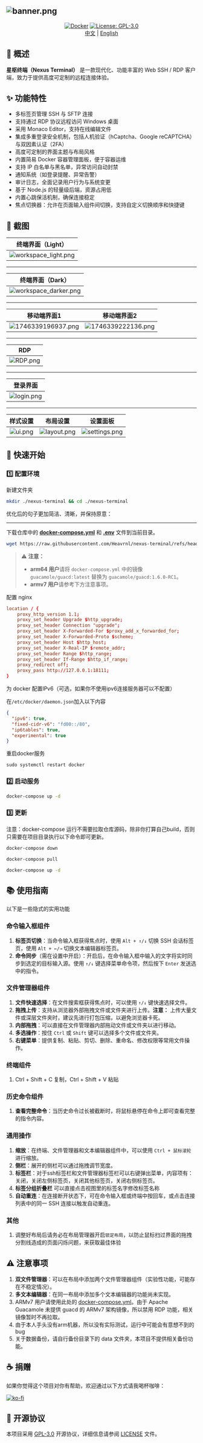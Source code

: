 ![banner.png](https://lsky.tuyu.me/i/2025/04/30/681209e053db7.png)
---

<div align="center">

[![Docker](https://img.shields.io/badge/-Docker-2496ED?style=flat-square&logo=docker&logoColor=white)][docker-url] [![License: GPL-3.0](https://img.shields.io/badge/License-GPL%203.0-4CAF50?style=flat-square)](https://github.com/Heavrnl/nexus-terminal/blob/main/LICENSE)
<br>
[中文](./README.md) | [English](./doc/README_EN.md)

[docker-url]: https://hub.docker.com/r/heavrnl/nexus-terminal-frontend

</div>


## 📖 概述

**星枢终端（Nexus Terminal）** 是一款现代化、功能丰富的 Web SSH / RDP 客户端，致力于提供高度可定制的远程连接体验。

## ✨ 功能特性

*   多标签页管理 SSH 与 SFTP 连接  
*   支持通过 RDP 协议远程访问 Windows 桌面  
*   采用 Monaco Editor，支持在线编辑文件  
*   集成多重登录安全机制，包括人机验证（hCaptcha、Google reCAPTCHA）与双因素认证（2FA）  
*   高度可定制的界面主题与布局风格
*   内置简易 Docker 容器管理面板，便于容器运维  
*   支持 IP 白名单与黑名单，异常访问自动封禁  
*   通知系统（如登录提醒、异常告警）  
*   审计日志，全面记录用户行为与系统变更
*   基于 Node.js 的轻量级后端，资源占用低
*   内置心跳保活机制，确保连接稳定
*   焦点切换器：允许在页面输入组件间切换，支持自定义切换顺序和快捷键

## 📸 截图





|                            终端界面（Light）                            |
|:-------------------------------------------------------------:|
| ![workspace_light.png](https://lsky.tuyu.me/i/2025/04/30/68120a8dd0489.png) |

---

|                            终端界面（Dark）                            |
|:-------------------------------------------------------------:|
| ![workspace_darker.png](https://lsky.tuyu.me/i/2025/04/30/68120aa275a76.png) |

---

|                            移动端界面1                            |                            移动端界面2                            |
|:-------------------------------------------------------------:|:-------------------------------------------------------------:|
| ![1746339196937.png](https://lsky.tuyu.me/i/2025/05/04/6817056948ac2.png) |![1746339222136.png](https://lsky.tuyu.me/i/2025/05/04/681705820fe01.png) |

---
|                            RDP                           |
|:-------------------------------------------------------------:|
| ![RDP.png](https://lsky.tuyu.me/i/2025/04/30/68123a318b817.png) |

---

|                            登录界面                            |
|:-------------------------------------------------------------:|
| ![login.png](https://lsky.tuyu.me/i/2025/04/30/681209911d74f.png) |

---

|                          样式设置                            |                          布局设置                            |                          设置面板                            |
|:-------------------------------------------------------------:|:-------------------------------------------------------------:|:-------------------------------------------------------------:|
| ![ui.png](https://lsky.tuyu.me/i/2025/04/30/68120acb7a6fb.png) | ![layout.png](https://lsky.tuyu.me/i/2025/04/30/68120ac6d6a51.png) | ![settings.png](https://lsky.tuyu.me/i/2025/04/30/68120ac76bcb8.png) |



## 🚀 快速开始

### 1️⃣ 配置环境

新建文件夹
```bash
mkdir ./nexus-terminal && cd ./nexus-terminal
```
优化后的句子更加简洁、清晰，并保持原意：

---

下载仓库中的 [**docker-compose.yml**](https://raw.githubusercontent.com/Heavrnl/nexus-terminal/refs/heads/main/docker-compose.yml) 和 [**.env**](https://raw.githubusercontent.com/Heavrnl/nexus-terminal/refs/heads/main/.env) 文件到当前目录。
```bash
wget https://raw.githubusercontent.com/Heavrnl/nexus-terminal/refs/heads/main/docker-compose.yml -O docker-compose.yml && wget https://raw.githubusercontent.com/Heavrnl/nexus-terminal/refs/heads/main/.env -O .env
```
> ⚠️ **注意：**
>
> * **arm64 用户**请将 `docker-compose.yml` 中的镜像 `guacamole/guacd:latest` 替换为 `guacamole/guacd:1.6.0-RC1`。
> * **armv7 用户**请参考下方注意事项。




配置 nginx
```conf
location / {
    proxy_http_version 1.1;
    proxy_set_header Upgrade $http_upgrade;
    proxy_set_header Connection "upgrade";
    proxy_set_header X-Forwarded-For $proxy_add_x_forwarded_for;
    proxy_set_header X-Forwarded-Proto $scheme;
    proxy_set_header Host $http_host;
    proxy_set_header X-Real-IP $remote_addr;
    proxy_set_header Range $http_range;
    proxy_set_header If-Range $http_if_range;
    proxy_redirect off;
    proxy_pass http://127.0.0.1:18111;
}
```



为 docker 配置IPv6（可选，如果你不使用ipv6连接服务器可以不配置）

在`/etc/docker/daemon.json`加入以下内容
```json
{
  "ipv6": true,
  "fixed-cidr-v6": "fd00::/80",
  "ip6tables": true,
  "experimental": true
}
```
重启docker服务
```
sudo systemctl restart docker
```

### 2️⃣ 启动服务

```bash
docker-compose up -d
```

### 3️⃣ 更新
注意：docker-compose 运行不需要拉取仓库源码，除非你打算自己build，否则只需要在项目目录执行以下命令即可更新。
```bash
docker-compose down
```
```bash
docker-compose pull
```
```bash
docker-compose up -d
```
## 📚 使用指南

以下是一些隐式的实用功能
### 命令输入框组件

1.  **标签页切换**：当命令输入框获得焦点时，使用 `Alt + ↑/↓` 切换 SSH 会话标签页，使用 `Alt + ←/→` 切换文本编辑器标签页。
2.  **命令同步**（需在设置中开启）：开启后，在命令输入框中输入的文字将实时同步到选定的目标输入源。使用 `↑/↓` 键选择菜单命令项，然后按下 `Enter` 发送选中的指令。


### 文件管理器组件

1.  **文件快速选择**：在文件搜索框获得焦点时，可以使用 `↑/↓` 键快速选择文件。
2.  **拖拽上传**：支持从浏览器外部拖拽文件或文件夹进行上传。**注意：** 上传大量文件或深层文件夹时，建议先进行打包压缩，以避免浏览器卡死。
3.  **内部拖拽**：可以直接在文件管理器内部拖动文件或文件夹以进行移动。
4.  **多选操作**：按住 `Ctrl` 或 `Shift` 键可以选择多个文件或文件夹。
5.  **右键菜单**：提供复制、粘贴、剪切、删除、重命名、修改权限等常用文件操作。

### 终端组件
1.  Ctrl + Shift + C 复制，Ctrl + Shift + V 粘贴


### 历史命令组件

1.  **查看完整命令**：当历史命令过长被截断时，将鼠标悬停在命令上即可查看完整的指令内容。

### 通用操作

1.  **缩放**：在终端、文件管理器和文本编辑器组件中，可以使用 `Ctrl + 鼠标滚轮` 进行缩放。
2.  **侧栏**：展开的侧栏可以通过拖拽调节宽度。
3.  **标签栏**：对于ssh标签栏和文件管理器标签栏可以右键弹出菜单，内容项有：关闭，关闭左侧标签页，关闭其他标签页，关闭右侧标签页。
4.  **标签分组折叠栏** 可以直接点击视图里的标签名字修改标签名称
5.  **自动重连**：在连接断开状态下，可在命令输入框或终端中按回车，或点击连接列表中的同一 SSH 连接以触发自动重连。

### 其他
1. 调整好布局后请务必在布局管理器开启`锁定布局`，以防止鼠标扫过界面的拖拽分割线造成的页面闪烁问题，来获取最佳体验

## ⚠️ 注意事项

1.  **双文件管理器**：可以在布局中添加两个文件管理器组件（实验性功能，可能存在不稳定情况）。
2.  **多文本编辑器**：在同一布局中添加多个文本编辑器的功能尚未实现。
3. ARMv7 用户请使用此处的 [docker-compose.yml](https://github.com/Heavrnl/nexus-terminal/blob/main/doc/arm/docker-compose.yml)。由于 Apache Guacamole 未提供 guacd 的 ARMv7 架构镜像，所以禁用 RDP 功能，相关镜像暂时不再拉取。
4. 由于本人手头没有arm机器，所以没有实际测试，运行中可能会有意想不到的bug
5. 关于数据备份，请自行备份目录下的 data 文件夹，本项目不提供相关备份功能。


## ☕ 捐赠

如果你觉得这个项目对你有帮助，欢迎通过以下方式请我喝杯咖啡：

[![ko-fi](https://ko-fi.com/img/githubbutton_sm.svg)](https://ko-fi.com/0heavrnl)


## 📄 开源协议

本项目采用 [GPL-3.0](LICENSE) 开源协议，详细信息请参阅 [LICENSE](LICENSE) 文件。

